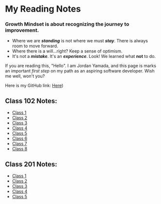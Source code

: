 # My Reading Notes

### Growth Mindset is about recognizing the journey to improvement. 

- Where we are ***standing*** is not where we must ***stay***. There is always room to move forward.
- Where there is a will...right? Keep a sense of optimism.
- It's not a ***mistake***. It's an ***experience***. Look! We learned what **not** to do.

If you are reading this, "Hello". I am Jordan Yamada, and this page is marks an important *first step* on my path as an aspiring software developer. Wish me well, won't you?

Here is my GitHub link: [Here](https://github.com/JordanYamada))

## Class 102 Notes:

- [Class 1](Class1.md)
- [Class 2](Class2.md)
- [Class 3](Class3.md)
- [Class 4](Class4.md)
- [Class 5](Class5.md)
- [Class 6](Class6.md)
- [Class 7](Class7.md)
- [Class 8](Class8.md)

## Class 201 Notes:

- [Class 1](Class2-1.md)
- [Class 2](Class2-2.md)
- [Class 3](Class2-3.md)
- [Class 4](Class2-4.md)
- [Class 5](Class2-5.md)
